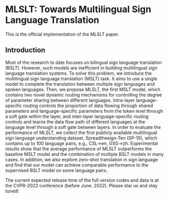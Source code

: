 # MLSLT: Towards Multilingual Sign Language Translation

This is the official implementation of the MLSLT paper.

## Introduction

Most of the research to date focuses on bilingual sign language translation (BSLT). However, such models are inefficient in building multilingual sign language translation systems. To solve this problem, we introduce the multilingual sign language translation (MSLT) task. It aims to use a single model to complete the translation between multiple sign languages and spoken languages. Then, we propose MLSLT, the first MSLT model, which contains two novel dynamic routing mechanisms for controlling the degree of parameter sharing between different languages. Intra-layer language-specific routing controls the proportion of data flowing through shared parameters and language-specific parameters from the token level through a soft gate within the layer, and inter-layer language-specific routing controls and learns the data flow path of different languages at the language level through a soft gate between layers. In order to evaluate the performance of MLSLT, we collect the first publicly available multilingual sign language understanding dataset, Spreadthesign-Ten (SP-10), which contains up to 100 language pairs, e.g., CSL->en, GSG->zh. Experimental results show that the average performance of MLSLT outperforms the baseline MSLT model and the combination of multiple BSLT models in many cases. In addition, we also explore zero-shot translation in sign language and find that our model can achieve comparable performance to the supervised BSLT model on some language pairs.

 The current expected release time of the full version codes and data is at the CVPR-2022 conference (before June. 2022). Please star us and stay tuned!